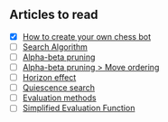 ## Articles to read
- [x] [How to create your own chess bot](https://onkar-patil.medium.com/how-to-create-your-own-chess-bot-5314bb350000)
- [ ] [Search Algorithm](https://www.chessprogramming.org/Search)
- [ ] [Alpha-beta pruning](https://en.wikipedia.org/wiki/Alpha%E2%80%93beta_pruning)
- [ ] [Alpha-beta pruning > Move ordering](https://www.chessprogramming.org/Move_Ordering)
- [ ] [Horizon effect](https://en.wikipedia.org/wiki/Horizon_effect)
- [ ] [Quiescence search](https://en.wikipedia.org/wiki/Quiescence_search)
- [ ] [Evaluation methods](https://www.chessprogramming.org/Evaluation)
- [ ] [Simplified Evaluation Function](https://www.chessprogramming.org/Simplified_Evaluation_Function)
